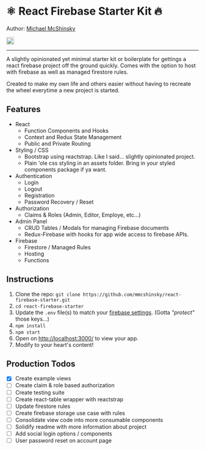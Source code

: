 # ⚛️ React Firebase Starter Kit 🔥

Author: [Michael McShinsky](https://www.linkedin.com/in/michaelmcshinsky)

<a href="https://twitter.com/mikemcshinsky"><img src="https://img.shields.io/twitter/follow/mikemcshinsky.svg?style=social&amp;label=Follow+@mikemcshinsky&amp;maxAge=3600" alt="Twitter" height="20"></a>

---

A slightly opinionated yet minimal starter kit or boilerplate for gettings a react firebase project off the ground quickly. Comes with the option to host with firebase as well as managed firestore rules.

Created to make my own life and others easier without having to recreate the wheel everytime a new project is started.

## Features

- React
  * Function Components and Hooks
  * Context and Redux State Management
  * Public and Private Routing
- Styling / CSS
  * Bootstrap using reactstrap. Like I said... slightly opinionated project.
  * Plain 'ole css styling in an assets folder. Bring in your styled components package if ya want.
- Authentication
  * Login
  * Logout
  * Registration
  * Password Recovery / Reset
- Authorization
  * Claims & Roles (Admin, Editor, Employe, etc...)
- Admin Panel
  * CRUD Tables / Modals for managing Firebase documents
  * Redux-Firebase with hooks for app wide access to firebase APIs.
- Firebase
  * Firestore / Managed Rules
  * Hosting
  * Functions

## Instructions

1. Clone the repo: `git clone https://github.com/mmcshinsky/react-firebase-starter.git`
2. `cd react-firebase-starter`
3. Update the `.env` file(s) to match your [firebase settings](https://console.firebase.google.com/). (Gotta *"protect"* those keys...)
4. `npm install`
5. `npm start`
6. Open on [http://localhost:3000/](http://localhost:3000/) to view your app.
7. Modify to your heart's content!

## Production Todos

- [x] Create example views
- [ ] Create claim & role based authorization
- [ ] Create testing suite
- [ ] Create react-table wrapper with reactstrap
- [ ] Update firestore rules
- [ ] Create firebase storage use case with rules
- [ ] Consolidate view code into more consumable components
- [ ] Solidify readme with more information about project
- [ ] Add social login options / components
- [ ] User password reset on account page
